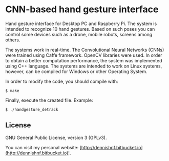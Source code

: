 
CNN-based hand gesture interface
================================

Hand gesture interface for Desktop PC and Raspberry Pi. The system is intended to recognize 10 hand gestures. Based on such poses you can control some devices such as a drone, mobile robots, screens among others.

The systems work in real-time. The Convolutional Neural Networks (CNNs) were trained using Caffe framework. OpenCV libraries were used. In order to obtain a better computation performance, the system was implemented using C++ language. The systems are intended to work on Linux systems, however, can be compiled for Windows or other Operating System.

In order to modify the code, you should compile with:

```
$ make
```

Finally, execute the created file. Example:

```
$ ./handgesture_detrack
```

## License ##

GNU General Public License, version 3 (GPLv3).

You can visit my personal website: [http://dennishnf.bitbucket.io](http://dennishnf.bitbucket.io)!.


